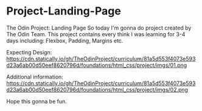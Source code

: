 # Project-Landing-Page

The Odin Project: Landing Page
So today I'm gonna do project created by The Odin Team.
This project contains every think I was learning for 3-4 days including: Flexbox, Padding, Margins etc.

Expecting Design:
https://cdn.statically.io/gh/TheOdinProject/curriculum/81a5d553f4073e593d23a6ab00d50eef8620796d/foundations/html_css/project/imgs/01.png

Additional information:
https://cdn.statically.io/gh/TheOdinProject/curriculum/81a5d553f4073e593d23a6ab00d50eef8620796d/foundations/html_css/project/imgs/02.png

Hope this gonna be fun.
